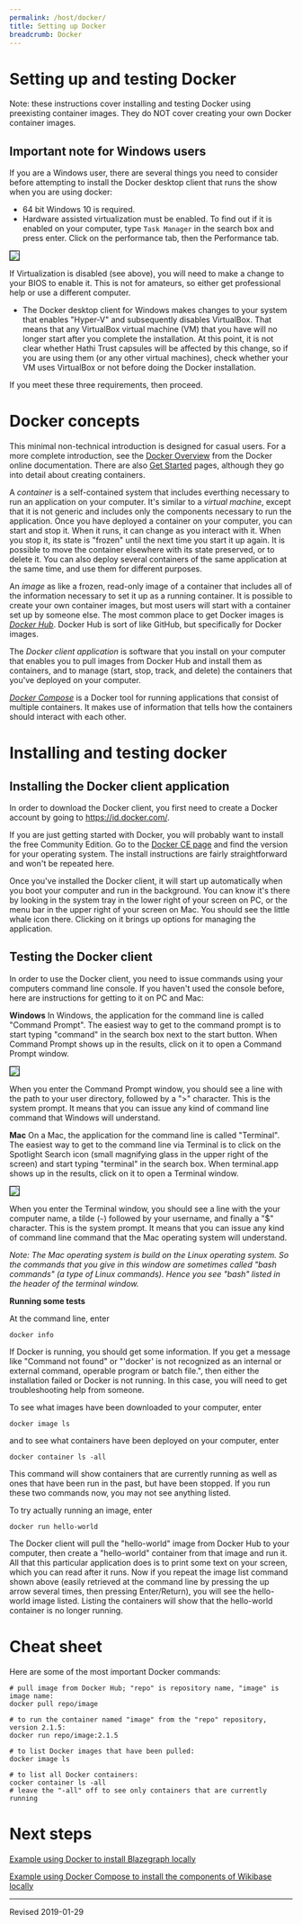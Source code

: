 ```yaml
---
permalink: /host/docker/
title: Setting up Docker
breadcrumb: Docker
---
```


# Setting up and testing Docker

Note: these instructions cover installing and testing Docker using preexisting container images.  They do NOT cover creating your own Docker container images.

## Important note for Windows users

If you are a Windows user, there are several things you need to consider before attempting to install the Docker desktop client that runs the show when you are using docker:

- 64 bit Windows 10 is required.  
- Hardware assisted virtualization must be enabled. To find out if it is enabled on your computer, type `Task Manager` in the search box and press enter.  Click on the performance tab, then the Performance tab.  

<img src="../images/virtualization-disabled.jpg" style="border:1px solid black">

   If Virtualization is disabled (see above), you will need to make a change to your BIOS to enable it.  This is not for amateurs, so either get professional help or use a different computer.
- The Docker desktop client for Windows makes changes to your system that enables "Hyper-V" and subsequently disables VirtualBox.  That means that any VirtualBox virtual machine (VM) that you have will no longer start after you complete the installation.  At this point, it is not clear whether Hathi Trust capsules will be affected by this change, so if you are using them (or any other virtual machines), check whether your VM uses VirtualBox or not before doing the Docker installation.

If you meet these three requirements, then proceed.

# Docker concepts

This minimal non-technical introduction is designed for casual users.  For a more complete introduction, see the [Docker Overview](https://docs.docker.com/engine/docker-overview/) from the Docker online documentation.  There are also [Get Started](https://docs.docker.com/get-started/) pages, although they go into detail about creating containers.

A *container* is a self-contained system that includes everthing necessary to run an application on your computer.  It's similar to a *virtual machine*, except that it is not generic and includes only the components necessary to run the application.  Once you have deployed a container on your computer, you can start and stop it.  When it runs, it can change as you interact with it.  When you stop it, its state is "frozen" until the next time you start it up again.  It is possible to move the container elsewhere with its state preserved, or to delete it.  You can also deploy several containers of the same application at the same time, and use them for different purposes. 

An *image* as like a frozen, read-only image of a container that includes all of the information necessary to set it up as a running container.  It is possible to create your own container images, but most users will start with a container set up by someone else.  The most common place to get Docker images is [*Docker Hub*](https://hub.docker.com/).  Docker Hub is sort of like GitHub, but specifically for Docker images.  

The *Docker client application* is software that you install on your computer that enables you to pull images from Docker Hub and install them as containers, and to manage (start, stop, track, and delete) the containers that you've deployed on your computer.  

[*Docker Compose*](https://docs.docker.com/compose/) is a Docker tool for running applications that consist of multiple containers.  It makes use of information that tells how the containers should interact with each other.

# Installing and testing docker

## Installing the Docker client application

In order to download the Docker client, you first need to create a Docker account by going to <https://id.docker.com/>.  

If you are just getting started with Docker, you will probably want to install the free Community Edition.  Go to the [Docker CE page](https://docs.docker.com/install/#supported-platforms) and find the version for your operating system.  The install instructions are fairly straightforward and won't be repeated here. 

Once you've installed the Docker client, it will start up automatically when you boot your computer and run in the background.  You can know it's there by looking in the system tray in the lower right of your screen on PC, or the menu bar in the upper right of your screen on Mac.  You should see the little whale icon there.  Clicking on it brings up options for managing the application.  

## Testing the Docker client

In order to use the Docker client, you need to issue commands using your computers command line console. If you haven't used the console before, here are instructions for getting to it on PC and Mac:

**Windows** In Windows, the application for the command line is called "Command Prompt".  The easiest way to get to the command prompt is to start typing "command" in the search box next to the start button.  When Command Prompt shows up in the results, click on it to open a Command Prompt window.  

<img src="../../script/python/images/install5pc.png" style="border:1px solid black">

When you enter the Command Prompt window, you should see a line with the path to your user directory, followed by a ">" character.  This is the system prompt.  It means that you can issue any kind of command line command that Windows will understand.  

**Mac** On a Mac, the application for the command line is called "Terminal".  The easiest way to get to the command line via Terminal is to click on the Spotlight Search icon (small magnifying glass in the upper right of the screen) and start typing "terminal" in the search box.  When terminal.app shows up in the results, click on it to open a Terminal window.  

<img src="../../script/python/images/install6mac.png" style="border:1px solid black">

When you enter the Terminal window, you should see a line with the your computer name, a tilde (`~`) followed by your username, and finally a "$" character.  This is the system prompt.  It means that you can issue any kind of command line command that the Mac operating system will understand.  

*Note: The Mac operating system is build on the Linux operating system.  So the commands that you give in this window are sometimes called "bash commands" (a type of Linux commands).  Hence you see "bash" listed in the header of the terminal window.*

**Running some tests**

At the command line, enter

```
docker info
```

If Docker is running, you should get some information.  If you get a message like "Command not found" or "'docker' is not recognized as an internal or external command, operable program or batch file.", then either the installation failed or Docker is not running.  In this case, you will need to get troubleshooting help from someone.

To see what images have been downloaded to your computer, enter

```
docker image ls
```

and to see what containers have been deployed on your computer, enter

```
docker container ls -all
```

This command will show containers that are currently running as well as ones that have been run in the past, but have been stopped.  If you run these two commands now, you may not see anything listed.  

To try actually running an image, enter

```
docker run hello-world
```

The Docker client will pull the "hello-world" image from Docker Hub to your computer, then create a "hello-world" container from that image and run it.  All that this particular application does is to print some text on your screen, which you can read after it runs.  Now if you repeat the image list command shown above (easily retrieved at the command line by pressing the up arrow several times, then pressing Enter/Return), you will see the hello-world image listed.  Listing the containers will show that the hello-world container is no longer running.  

# Cheat sheet

Here are some of the most important Docker commands:

```
# pull image from Docker Hub; "repo" is repository name, "image" is image name:
docker pull repo/image

# to run the container named "image" from the "repo" repository, version 2.1.5:
docker run repo/image:2.1.5

# to list Docker images that have been pulled:
docker image ls

# to list all Docker containers:
cocker container ls -all
# leave the "-all" off to see only containers that are currently running

```

# Next steps

[Example using Docker to install Blazegraph locally](../../lod/install/#using-docker-to-create-an-instance-of-blazegraph-on-your-local-computer)

[Example using Docker Compose to install the components of Wikibase locally](../../lod/install/#using-docker-compose-to-create-an-instance-of-wikibase-on-your-local-computer)

----
Revised 2019-01-29
